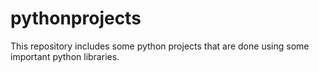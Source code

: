 # pythonprojects
This repository includes some python projects that are done using some important python libraries.

